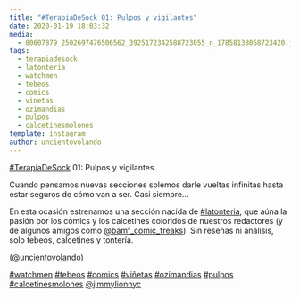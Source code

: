 ```yaml
---
title: "#TerapiaDeSock 01: Pulpos y vigilantes"
date: 2020-01-19 18:03:32
media: 
  - 80607879_2502697476506562_3925172342588723055_n_17858138068723420.jpg
tags: 
  - terapiadesock
  - latonteria
  - watchmen
  - tebeos
  - comics
  - vinetas
  - ozimandias
  - pulpos
  - calcetinesmolones
template: instagram
author: uncientovolando
---
```


[#TerapiaDeSock](/tags/terapiadesock) 01: Pulpos y vigilantes.

Cuando pensamos nuevas secciones solemos darle vueltas infinitas hasta estar seguros de cómo van a ser. Casi siempre...

En esta ocasión estrenamos una sección nacida de [#latonteria](/tags/latonteria), que aúna la pasión por los cómics y los calcetines coloridos de nuestros redactores (y de algunos amigos como [@bamf_comic_freaks](https://instagram.com/bamf_comic_freaks)). Sin reseñas ni análisis, solo tebeos, calcetines y tontería.

([@uncientovolando](https://instagram.com/uncientovolando))

[#watchmen](/tags/watchmen) [#tebeos](/tags/tebeos) [#comics](/tags/comics) [#viñetas](/tags/vinetas) [#ozimandias](/tags/ozimandias) [#pulpos](/tags/pulpos) [#calcetinesmolones](/tags/calcetinesmolones) [@jimmylionnyc](https://instagram.com/jimmylionnyc)
